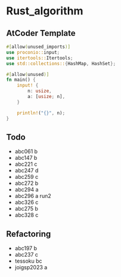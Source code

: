 # Rust_algorithm

## AtCoder Template

```rust
#[allow(unused_imports)]
use proconio::input;
use itertools::Itertools;
use std::collections::{HashMap, HashSet};

#[allow(unused)]
fn main() {
    input! {
        n: usize,
        a: [usize; n],
    }

    println!("{}", n);
}
```

## Todo

- abc061 b
- abc147 b
- abc221 c
- abc247 d
- abc259 c
- abc272 b
- abc294 a
- abc296 a run2
- abc326 c
- abc275 b
- abc328 c

## Refactoring

- abc197 b
- abc237 c
- tessoku bc
- joigsp2023 a
